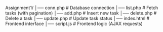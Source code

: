 Assignment1/
│── conn.php          # Database connection
│── list.php          # Fetch tasks (with pagination)
│── add.php           # Insert new task
│── delete.php        # Delete a task
│── update.php        # Update task status
│── index.html        # Frontend interface
│── script.js         # Frontend logic (AJAX requests)

